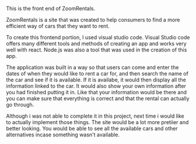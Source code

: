 This is the front end of ZoomRentals.


ZoomRentals is a site that was created to help consumers to find a more efficient way of cars that they want to rent.

To create this frontend portion, I used visual studio code. Visual Studio code offers many different tools and methods of creating an app
and works very well with react. Node.js was also a tool that was used in the creation of this app.

The application was built in a way so that users can come and enter the dates of when they would like to rent a car for, and then search the name of the car and see if it is available. If it is availabe, it would then display all the information linked to the car. It would also show your own information after you had finished putting it in. Like that your information would be there and you can make sure that everything is correct and that the rental can actually go through.

Although i was not able to complete it in this project, next time i would like to actually implement those things. The site would be a lot more pretiier and better looking. You would be able to see all the available cars and other alternatives incase something wasn't available.
